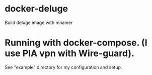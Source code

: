 # docker-deluge
Build deluge image with mnamer

# Running with docker-compose. (I use PIA vpn with Wire-guard).

See "example" directory for my configuration and setup.


